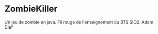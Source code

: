 ZombieKiller
============

Un jeu de zombie en java. Fil rouge de l'enseignement du BTS SIO2.
Adam Dief
